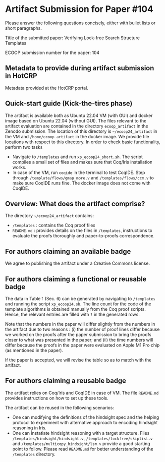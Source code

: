 # Artifact Submission for Paper #104

Please answer the following questions concisely, either with bullet lists or short paragraphs.

Title of the submitted paper: Verifying Lock-free Search Structure Templates

ECOOP submission number for the paper: 104

## Metadata to provide during artifact submission in HotCRP

Metadata provided at the HotCRP portal. 

## Quick-start guide (Kick-the-tires phase)

The artifact is available both as Ubuntu 22.04 VM (with GUI) and docker image based on Ubuntu 22.04 (without GUI). The files relevant to the artifact evaluation are contained in the directory `ecoop_artifact` in the Zenodo submission. The location of this directory is `~/ecoop24_artifact` in the VM and `/home/ecoop_artifact` in the docker image.  We provide file locations with respect to this directory. In order to check basic functionality, perform two tasks 
* Navigate to `/templates` and run `xp_ecoop24_short.sh`. The script compiles a small set of files and makes sure that Coq/Iris installation works.
* In case of the VM, run `coqide` in the terminal to test CoqIDE. Step through `/template/flows/gmap_more.v` and `/templates/flows/ccm.v` to make sure CoqIDE runs fine. The docker image does not come with CoqIDE.

## Overview: What does the artifact comprise?

The directory `~/ecoop24_artifact` contains: 

* `/templates` : contains the Coq proof files
* `README.md` : provides details on the files in `/templates`, instructions to evaluate the proofs thoroughly and paper-to-proofs correspondence. 

## For authors claiming an available badge

We agree to publishing the artifact under a Creative Commons license.

## For authors claiming a functional or reusable badge

The data in Table 1 (Sec. 6) can be generated by navigating to `/templates` and running the script `xp_ecoop24.sh`. The line count for the code of the template algorithms is obtained manually from the Coq proof scripts. Hence, the relevant entries are filled with `?` in the generated rows.

Note that the numbers in the paper will differ slightly from the numbers in the artifact due to two reasons : (i) the number of proof lines differ because we worked on the proofs after the paper submission to bring the proofs closer to what was presented in the paper; and (ii) the time numbers will differ because the proofs in the paper were evaluated on Apple M1 Pro chip (as mentioned in the paper).

If the paper is accepted, we will revise the table so as to match with the artifact.

## For authors claiming a reusable badge

The artifact relies on Coq/Iris and CoqIDE in case of VM. The file `README.md` provides instructions on how to set up these tools.

The artifact can be reused in the following scenarios:
* One can modifying the definitions of the hindsight spec and the helping protocol to experiment with alternative approach to encoding hindsight reasoning in Iris.
* One can instatiate hindsight reasoning with a target structure. Files `/templates/hindsight/hindsight.v`, `/templates/lockfree/skiplist.v` and `/templates/multicopy_hindsight/lsm.v` provide a good starting point to follow. Please read `README.md` for better understanding of the `/templates` directory.
